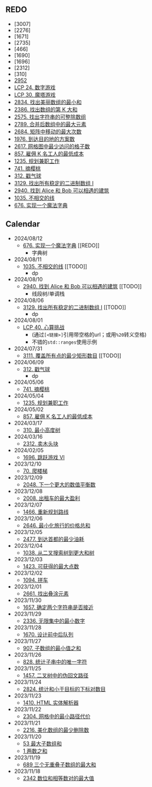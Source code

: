 ## REDO

- [3007]
- [2276]
- [1671]
- [2735]
- [466]
- [1690]
- [1696]
- [2312]
- [310]
- [2952](2952/readme.md)
- [LCP 24. 数字游戏](https://leetcode.cn/problems/5TxKeK/)
- [LCP 30. 魔塔游戏](https://leetcode.cn/problems/p0NxJO/)
- [2834. 找出美丽数组的最小和](2834/readme.md)
- [2386. 找出数组的第 K 大和](2386/readme.md)
- [2575. 找出字符串的可整除数组](2575/readme.md)
- [2789. 合并后数组中的最大元素](2789/readme.md)
- [2684. 矩阵中移动的最大次数](2684/readme.md)
- [1976. 到达目的地的方案数](1976/readme.md)
- [2617. 网格图中最少访问的格子数](2617/readme.md)
- [857. 雇佣 K 名工人的最低成本](857/readme.md)
- [1235. 规划兼职工作](1235/readme.md)
- [741. 摘樱桃](741/readme.md)
- [312. 戳气球](https://leetcode.cn/problems/burst-balloons)
- [3129. 找出所有稳定的二进制数组 I](https://leetcode.cn/problems/find-all-possible-stable-binary-arrays-i/)
- [2940. 找到 Alice 和 Bob 可以相遇的建筑](https://leetcode.cn/problems/find-building-where-alice-and-bob-can-meet/)
- [1035. 不相交的线](1035/readme.md)
- [676. 实现一个魔法字典](676/readme.md)

## Calendar

- 2024/08/12
  - [676. 实现一个魔法字典](676/readme.md) [[REDO]]
    - 字典树
- 2024/08/11
  - [1035. 不相交的线](1035/readme.md) [[TODO]]
    - dp
- 2024/08/10
  - [2940. 找到 Alice 和 Bob 可以相遇的建筑](2940/readme.md) [[TODO]]
    - 线段树/单调栈
- 2024/08/06
  - [3129. 找出所有稳定的二进制数组 I](3129/readme.md) [[TODO]]
    - dp
- 2024/08/01
  - [LCP 40. 心算挑战](<LCP 40/readme.md>)
    - (通过`[<链接>]`引用带空格的url；或用`%20`转义空格)
    - 不错的`std::ranges`使用示例
- 2024/07/31
  - [3111. 覆盖所有点的最少矩形数目](3111/readme.md) [[TODO]]
- 2024/06/09
  - [312. 戳气球](312/readme.md)
    - dp
- 2024/05/06
  - [741. 摘樱桃](741/readme.md)
- 2024/05/04
  - [1235. 规划兼职工作](1235/readme.md)
- 2024/05/02
  - [857. 雇佣 K 名工人的最低成本](857/readme.md)
- 2024/03/17
  - [310. 最小高度树](310/readme.md)
- 2024/03/16
  - [2312. 卖木头块](2312/readme.md)
- 2024/02/05
  - [1696. 跳跃游戏 VI](1696/readme.md)
- 2023/12/10
  - [70. 爬楼梯](70/readme.md)
- 2023/12/09
  - [2048. 下一个更大的数值平衡数](2048/readme.md)
- 2023/12/08
  - [2008. 出租车的最大盈利](2008/readme.md)
- 2023/12/07
  - [1466. 重新规划路线](1466/readme.md)
- 2023/12/06
  - [2646. 最小化旅行的价格总和](2646/readme.md)
- 2023/12/05
  - [2477. 到达首都的最少油耗](2477/readme.md)
- 2023/12/04
  - [1038. 从二叉搜索树到更大和树](1038/readme.md)
- 2023/12/03
  - [1423. 可获得的最大点数](1423/readme.md)
- 2023/12/02
  - [1094. 拼车](1094/readme.md)
- 2023/12/01
  - [2661. 找出叠涂元素](2661/readme.md)
- 2023/11/30
  - [1657. 确定两个字符串是否接近](1657/readme.md)
- 2023/11/29
  - [2336. 无限集中的最小数字](2336/readme.md)
- 2023/11/28
  - [1670. 设计前中后队列](TODO)
- 2023/11/27
  - [907. 子数组的最小值之和](907/readme.md)
- 2023/11/26
  - [828. 统计子串中的唯一字符](828/readme.md)
- 2023/11/25
  - [1457. 二叉树中的伪回文路径](1457/readme.md)
- 2023/11/24
  - [2824. 统计和小于目标的下标对数目](2824/readme.md)
- 2023/11/23
  - [1410. HTML 实体解析器](1410/readme.md)
- 2023/11/22
  - [2304. 网格中的最小路径代价](2304/readme.md)
- 2023/11/21
  - [2216. 美化数组的最少删除数](2216/readme.md)
- 2023/11/20
  - [53 最大子数组和](53/readme.md)
  - [1 两数之和](1/readme.md)
- 2023/11/19
  - [689 三个无重叠子数组的最大和](689/readme.md)
- 2023/11/18
  - [2342 数位和相等数对的最大值](2342/readme.md)

